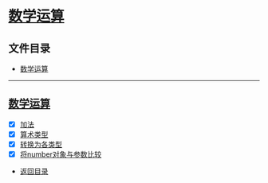 
# [数学运算](src/main/java/com/cpucode/mathNum)

## 文件目录

- [数学运算](#数学运算)

-----------

## [数学运算](src/main/java/com/cpucode/mathNum)

- [x] [加法](src/main/java/com/cpucode/mathNum/addTest/AddTest.java)
- [x] [算术类型](src/main/java/com/cpucode/mathNum/mathTest/MathTest.java)
- [x] [转换为各类型](src/main/java/com/cpucode/mathNum/valueTest/ValueTest.java)
- [x] [将number对象与参数比较](src/main/java/com/cpucode/mathNum/compareTest/CompareTest.java)

- [返回目录](../README.md)
